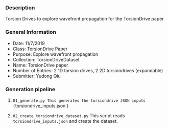 ### Description
Torsion Drives to explore wavefront propagation for the TorsionDrive paper

### General Information
 - Date: 11/7/2019
 - Class: TorsionDrive Paper
 - Purpose: Explore wavefront propagation
 - Collection: TorsionDriveDataset
 - Name: TorsionDrive paper
 - Number of Entries: 2 1D torsion drives, 2 2D torsiondrives (expandable)
 - Submitter: Yudong Qiu

### Generation pipeline
1. `01_generate.py
    This generates the torsiondrive JSON inputs (`torsiondrive_inputs.json`)

2. `02_create_torsiondrive_dataset.py`
    This script reads `torsiondrive_inputs.json` and create the dataset.
